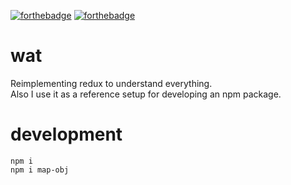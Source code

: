 [![forthebadge](http://forthebadge.com/images/badges/uses-badges.svg)](http://forthebadge.com)
[![forthebadge](http://forthebadge.com/images/badges/ages-12.svg)](http://forthebadge.com)

# wat

Reimplementing redux to understand everything.  
Also I use it as a reference setup for developing an npm package.

# development

```
npm i
npm i map-obj
```
